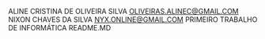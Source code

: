 ALINE CRISTINA DE OLIVEIRA SILVA
OLIVEIRAS.ALINEC@GMAIL.COM
NIXON CHAVES DA SILVA
NYX.ONLINE@GMAIL.COM
PRIMEIRO TRABALHO DE INFORMÁTICA README.MD
